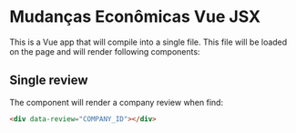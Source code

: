 # Mudanças Econômicas Vue JSX

This is a Vue app that will compile into a single file. This file will be loaded on the page and will render following components:

## Single review

The component will render a company review when find:

```html
<div data-review="COMPANY_ID"></div>
```